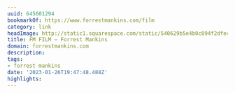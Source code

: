 ```yaml
---
uuid: 645601294
bookmarkOf: https://www.forrestmankins.com/film
category: link
headImage: http://static1.squarespace.com/static/540629b5e4b0c094f2dfeca5/t/5dee98a9ac43c868ac592a82/1575917746057/FM+STUDIO+copy.jpg?format=1500w
title: FM FILM — Forrest Mankins
domain: forrestmankins.com
description:
tags:
- forrest mankins
date: '2023-01-26T19:47:48.488Z'
highlights:
---
```



